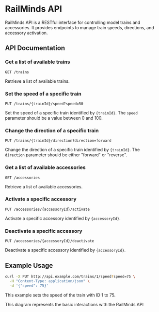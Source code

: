 # RailMinds API

RailMinds API is a RESTful interface for controlling model trains and accessories. It provides endpoints to manage train speeds, directions, and accessory activation.

## API Documentation

### Get a list of available trains

```http
GET /trains
```

Retrieve a list of available trains.

### Set the speed of a specific train

```http
PUT /trains/{trainId}/speed?speed=50
```

Set the speed of a specific train identified by `{trainId}`. The `speed` parameter should be a value between 0 and 100.

### Change the direction of a specific train

```http
PUT /trains/{trainId}/direction?direction=forward
```

Change the direction of a specific train identified by `{trainId}`. The `direction` parameter should be either "forward" or "reverse".

### Get a list of available accessories

```http
GET /accessories
```

Retrieve a list of available accessories.

### Activate a specific accessory

```http
PUT /accessories/{accessoryId}/activate
```

Activate a specific accessory identified by `{accessoryId}`.

### Deactivate a specific accessory

```http
PUT /accessories/{accessoryId}/deactivate
```

Deactivate a specific accessory identified by `{accessoryId}`.

## Example Usage

```bash
curl -X PUT http://api.example.com/trains/1/speed?speed=75 \
  -H "Content-Type: application/json" \
  -d '{"speed": 75}'
```

This example sets the speed of the train with ID 1 to 75.

This diagram represents the basic interactions with the RailMinds API
